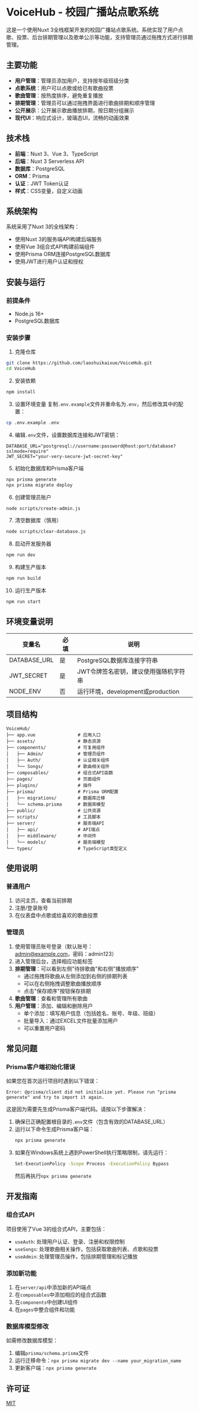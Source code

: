 # VoiceHub - 校园广播站点歌系统

这是一个使用Nuxt 3全栈框架开发的校园广播站点歌系统。系统实现了用户点歌、投票、后台排期管理以及歌单公示等功能，支持管理员通过拖拽方式进行排期管理。

## 主要功能

- **用户管理**：管理员添加用户，支持按年级班级分类
- **点歌系统**：用户可以点歌或给已有歌曲投票
- **歌曲管理**：按热度排序，避免重复播放
- **排期管理**：管理员可以通过拖拽界面进行歌曲排期和顺序管理
- **公开展示**：公开展示歌曲播放排期，按日期分组展示
- **现代UI**：响应式设计，玻璃态UI，流畅的动画效果

## 技术栈

- **前端**：Nuxt 3、Vue 3、TypeScript
- **后端**：Nuxt 3 Serverless API
- **数据库**：PostgreSQL
- **ORM**：Prisma
- **认证**：JWT Token认证
- **样式**：CSS变量，自定义动画

## 系统架构

系统采用了Nuxt 3的全栈架构：
- 使用Nuxt 3的服务端API构建后端服务
- 使用Vue 3组合式API构建前端组件
- 使用Prisma ORM连接PostgreSQL数据库
- 使用JWT进行用户认证和授权

## 安装与运行

### 前提条件
- Node.js 16+
- PostgreSQL数据库

### 安装步骤

1. 克隆仓库
```bash
git clone https://github.com/laoshuikaixue/VoiceHub.git
cd VoiceHub
```

2. 安装依赖
```bash
npm install
```

3. 设置环境变量
复制`.env.example`文件并重命名为`.env`，然后修改其中的配置：
```bash
cp .env.example .env
```

4. 编辑`.env`文件，设置数据库连接和JWT密钥：
```
DATABASE_URL="postgresql://username:password@host:port/database?sslmode=require"
JWT_SECRET="your-very-secure-jwt-secret-key"
```

5. 初始化数据库和Prisma客户端
```bash
npx prisma generate
npx prisma migrate deploy
```

6. 创建管理员账户
```bash
node scripts/create-admin.js
```

7. 清空数据库（慎用）
```bash
node scripts/clear-database.js
```

8. 启动开发服务器
```bash
npm run dev
```

9. 构建生产版本
```bash
npm run build
```

10. 运行生产版本
```bash
npm run start
```

## 环境变量说明

| 变量名          | 必填 | 说明                          |
|--------------|----|-----------------------------|
| DATABASE_URL | 是  | PostgreSQL数据库连接字符串          |
| JWT_SECRET   | 是  | JWT令牌签名密钥，建议使用强随机字符串        |
| NODE_ENV     | 否  | 运行环境，development或production |

## 项目结构

```
VoiceHub/
├── app.vue                # 应用入口
├── assets/                # 静态资源
├── components/            # 可复用组件
│   ├── Admin/             # 管理员组件
│   ├── Auth/              # 认证相关组件
│   └── Songs/             # 歌曲相关组件
├── composables/           # 组合式API函数
├── pages/                 # 页面组件
├── plugins/               # 插件
├── prisma/                # Prisma ORM配置
│   ├── migrations/        # 数据库迁移
│   └── schema.prisma      # 数据库模型
├── public/                # 公共资源
├── scripts/               # 工具脚本
├── server/                # 服务端API
│   ├── api/               # API端点
│   ├── middleware/        # 中间件
│   └── models/            # 服务端模型
└── types/                 # TypeScript类型定义
```

## 使用说明

### 普通用户
1. 访问主页，查看当前排期
2. 注册/登录账号
3. 在仪表盘中点歌或给喜欢的歌曲投票

### 管理员
1. 使用管理员账号登录（默认账号：admin@example.com，密码：admin123）
2. 进入管理后台，选择相应功能标签
3. **排期管理**：可以看到左侧"待排歌曲"和右侧"播放顺序"
   - 通过拖拽将歌曲从左侧添加到右侧的排期列表
   - 可以在右侧拖拽调整歌曲播放顺序
   - 点击"保存顺序"按钮保存排期
4. **歌曲管理**：查看和管理所有歌曲
5. **用户管理**：添加、编辑和删除用户
   - 单个添加：填写用户信息（包括姓名、账号、年级、班级）
   - 批量导入：通过EXCEL文件批量添加用户
   - 可以重置用户密码

## 常见问题

### Prisma客户端初始化错误

如果您在首次运行项目时遇到以下错误：
```
Error: @prisma/client did not initialize yet. Please run "prisma generate" and try to import it again.
```

这是因为需要先生成Prisma客户端代码。请按以下步骤解决：

1. 确保已正确配置根目录的`.env`文件（包含有效的DATABASE_URL）
2. 运行以下命令生成Prisma客户端：
   ```bash
   npx prisma generate
   ```
3. 如果在Windows系统上遇到PowerShell执行策略限制，请先运行：
   ```bash
   Set-ExecutionPolicy -Scope Process -ExecutionPolicy Bypass
   ```
   然后再执行`npx prisma generate`

## 开发指南

### 组合式API

项目使用了Vue 3的组合式API，主要包括：

- `useAuth`: 处理用户认证、登录、注册和权限控制
- `useSongs`: 处理歌曲相关操作，包括获取歌曲列表、点歌和投票
- `useAdmin`: 处理管理员操作，包括排期管理和标记播放

### 添加新功能

1. 在`server/api`中添加新的API端点
2. 在`composables`中添加相应的组合式函数
3. 在`components`中创建UI组件
4. 在`pages`中整合组件和功能

### 数据库模型修改

如需修改数据库模型：

1. 编辑`prisma/schema.prisma`文件
2. 运行迁移命令：`npx prisma migrate dev --name your_migration_name`
3. 更新客户端：`npx prisma generate`

## 许可证

[MIT](LICENSE)
